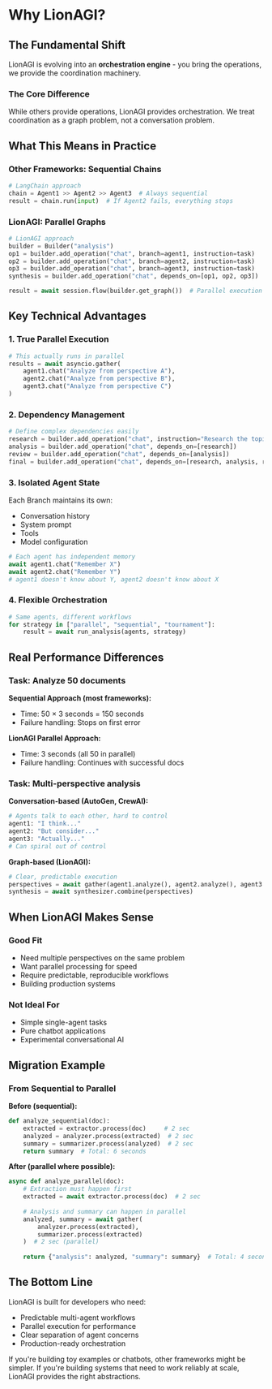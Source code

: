# Why LionAGI?

## The Fundamental Shift

LionAGI is evolving into an **orchestration engine** - you bring the operations, we provide the coordination machinery.

### The Core Difference

While others provide operations, LionAGI provides orchestration. We treat coordination as a graph problem, not a conversation problem.

## What This Means in Practice

### Other Frameworks: Sequential Chains

```python
# LangChain approach
chain = Agent1 >> Agent2 >> Agent3  # Always sequential
result = chain.run(input)  # If Agent2 fails, everything stops
```

### LionAGI: Parallel Graphs

```python
# LionAGI approach
builder = Builder("analysis")
op1 = builder.add_operation("chat", branch=agent1, instruction=task)
op2 = builder.add_operation("chat", branch=agent2, instruction=task)
op3 = builder.add_operation("chat", branch=agent3, instruction=task)
synthesis = builder.add_operation("chat", depends_on=[op1, op2, op3])

result = await session.flow(builder.get_graph())  # Parallel execution
```

## Key Technical Advantages

### 1. True Parallel Execution

```python
# This actually runs in parallel
results = await asyncio.gather(
    agent1.chat("Analyze from perspective A"),
    agent2.chat("Analyze from perspective B"),
    agent3.chat("Analyze from perspective C")
)
```

### 2. Dependency Management

```python
# Define complex dependencies easily
research = builder.add_operation("chat", instruction="Research the topic")
analysis = builder.add_operation("chat", depends_on=[research])
review = builder.add_operation("chat", depends_on=[analysis])
final = builder.add_operation("chat", depends_on=[research, analysis, review])
```

### 3. Isolated Agent State

Each Branch maintains its own:

- Conversation history
- System prompt
- Tools
- Model configuration

```python
# Each agent has independent memory
await agent1.chat("Remember X")
await agent2.chat("Remember Y")
# agent1 doesn't know about Y, agent2 doesn't know about X
```

### 4. Flexible Orchestration

```python
# Same agents, different workflows
for strategy in ["parallel", "sequential", "tournament"]:
    result = await run_analysis(agents, strategy)
```

## Real Performance Differences

### Task: Analyze 50 documents

**Sequential Approach (most frameworks):**

- Time: 50 × 3 seconds = 150 seconds
- Failure handling: Stops on first error

**LionAGI Parallel Approach:**

- Time: 3 seconds (all 50 in parallel)
- Failure handling: Continues with successful docs

### Task: Multi-perspective analysis

**Conversation-based (AutoGen, CrewAI):**

```python
# Agents talk to each other, hard to control
agent1: "I think..."
agent2: "But consider..."
agent3: "Actually..."
# Can spiral out of control
```

**Graph-based (LionAGI):**

```python
# Clear, predictable execution
perspectives = await gather(agent1.analyze(), agent2.analyze(), agent3.analyze())
synthesis = await synthesizer.combine(perspectives)
```

## When LionAGI Makes Sense

### Good Fit

- Need multiple perspectives on the same problem
- Want parallel processing for speed
- Require predictable, reproducible workflows
- Building production systems

### Not Ideal For

- Simple single-agent tasks
- Pure chatbot applications
- Experimental conversational AI

## Migration Example

### From Sequential to Parallel

**Before (sequential):**

```python
def analyze_sequential(doc):
    extracted = extractor.process(doc)     # 2 sec
    analyzed = analyzer.process(extracted)  # 2 sec
    summary = summarizer.process(analyzed)  # 2 sec
    return summary  # Total: 6 seconds
```

**After (parallel where possible):**

```python
async def analyze_parallel(doc):
    # Extraction must happen first
    extracted = await extractor.process(doc)  # 2 sec
    
    # Analysis and summary can happen in parallel
    analyzed, summary = await gather(
        analyzer.process(extracted),
        summarizer.process(extracted)
    )  # 2 sec (parallel)
    
    return {"analysis": analyzed, "summary": summary}  # Total: 4 seconds
```

## The Bottom Line

LionAGI is built for developers who need:

- Predictable multi-agent workflows
- Parallel execution for performance
- Clear separation of agent concerns
- Production-ready orchestration

If you're building toy examples or chatbots, other frameworks might be simpler.
If you're building systems that need to work reliably at scale, LionAGI provides
the right abstractions.
